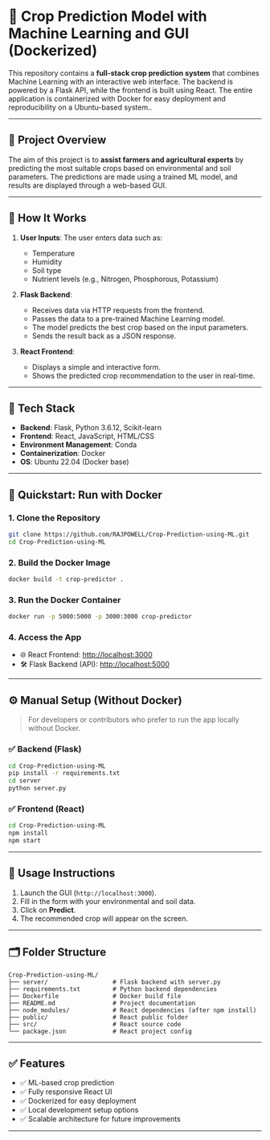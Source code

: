 # 🌾 Crop Prediction Model with Machine Learning and GUI (Dockerized)

This repository contains a **full-stack crop prediction system** that combines Machine Learning with an interactive web interface. The backend is powered by a Flask API, while the frontend is built using React. The entire application is containerized with Docker for easy deployment and reproducibility on a Ubuntu-based system..

---

## 📌 Project Overview

The aim of this project is to **assist farmers and agricultural experts** by predicting the most suitable crops based on environmental and soil parameters. The predictions are made using a trained ML model, and results are displayed through a web-based GUI.

---

## 🧠 How It Works

1. **User Inputs**: The user enters data such as:
   - Temperature
   - Humidity
   - Soil type
   - Nutrient levels (e.g., Nitrogen, Phosphorous, Potassium)

2. **Flask Backend**:
   - Receives data via HTTP requests from the frontend.
   - Passes the data to a pre-trained Machine Learning model.
   - The model predicts the best crop based on the input parameters.
   - Sends the result back as a JSON response.

3. **React Frontend**:
   - Displays a simple and interactive form.
   - Shows the predicted crop recommendation to the user in real-time.

---

## 🧰 Tech Stack

- **Backend**: Flask, Python 3.6.12, Scikit-learn
- **Frontend**: React, JavaScript, HTML/CSS
- **Environment Management**: Conda
- **Containerization**: Docker
- **OS**: Ubuntu 22.04 (Docker base)

---

## 🚀 Quickstart: Run with Docker

### 1. Clone the Repository
```bash
git clone https://github.com/RAJPOWELL/Crop-Prediction-using-ML.git
cd Crop-Prediction-using-ML
```

### 2. Build the Docker Image
```bash
docker build -t crop-predictor .
```

### 3. Run the Docker Container
```bash
docker run -p 5000:5000 -p 3000:3000 crop-predictor
```

### 4. Access the App
- 🌐 React Frontend: [http://localhost:3000](http://localhost:3000)
- 🛠️ Flask Backend (API): [http://localhost:5000](http://localhost:5000)

---

## ⚙️ Manual Setup (Without Docker)

> For developers or contributors who prefer to run the app locally without Docker.

### ✅ Backend (Flask)
```bash
cd Crop-Prediction-using-ML
pip install -r requirements.txt
cd server
python server.py
```

### ✅ Frontend (React)
```bash
cd Crop-Prediction-using-ML
npm install
npm start
```

---

## 📲 Usage Instructions

1. Launch the GUI (`http://localhost:3000`).
2. Fill in the form with your environmental and soil data.
3. Click on **Predict**.
4. The recommended crop will appear on the screen.

---

## 🗂️ Folder Structure

```
Crop-Prediction-using-ML/
├── server/                  # Flask backend with server.py
├── requirements.txt         # Python backend dependencies
├── Dockerfile               # Docker build file
├── README.md                # Project documentation
├── node_modules/            # React dependencies (after npm install)
├── public/                  # React public folder
├── src/                     # React source code
└── package.json             # React project config
```

---

## ✅ Features

- ✅ ML-based crop prediction
- ✅ Fully responsive React UI
- ✅ Dockerized for easy deployment
- ✅ Local development setup options
- ✅ Scalable architecture for future improvements

---

